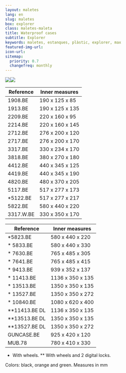 ```yaml
---
layout: maletes
lang: en
slug: maletes
box: explorer
class: maletes-maleta
title: Waterproof cases
subtitle: Explorer
keywords: maletes, estanques, plàstic, explorer, max
featured-img-url:
icon-url: 
sitemap:
  priority: 0.7
  changefreq: monthly
--- 
```


<p class="text-center"><img src="{{ site.base_url }}/assets/img/01-thumbnail-box-fort-maletes-plastic-estanques-logo-explorer-cases.jpg"><img src="{{ site.base_url }}/assets/img/01-thumbnail-box-fort-maletes-plastic-estanques-explorer-cases-4820.jpg"></p>

Reference|Inner measures
--- | --- 
1908.BE|190 x 125 x 85
1913.BE|190 x 125 x 135
2209.BE|220 x 160 x 95
2214.BE|220 x 160 x 145
2712.BE|276 x 200 x 120
2717.BE|276 x 200 x 170
3317.BE|330 x 234 x 170
3818.BE|380 x 270 x 180
4412.BE|440 x 345 x 125
4419.BE|440 x 345 x 190
4820.BE|480 x 370 x 205
5117.BE|517 x 277 x 173
*5122.BE|517 x 277 x 217
5822.BE|580 x 440 x 220
3317.W.BE|330 x 350 x 170

Reference|Inner measures
--- | ---
*5823.BE|580 x 440 x 220
* 5833.BE|580 x 440 x 330
* 7630.BE|765 x 485 x 305
* 7641.BE|765 x 485 x 415
* 9413.BE|939 x 352 x 137
* 11413.BE|1136 x 350 x 135
* 13513.BE|1350 x 350 x 135
* 13527.BE|1350 x 350 x 272
* 10840.BE|1080 x 620 x 400
**11413.BE DL|1136 x 350 x 135
**13513.BE DL|1350 x 350 x 135
**13527.BE DL|1350 x 350 x 272
GUNCASE.BE|925 x 420 x 120
MUB.78|780 x 410 x 330

* With wheels. ** With wheels and 2 digital locks.

Colors: black, orange and green. Measures in mm